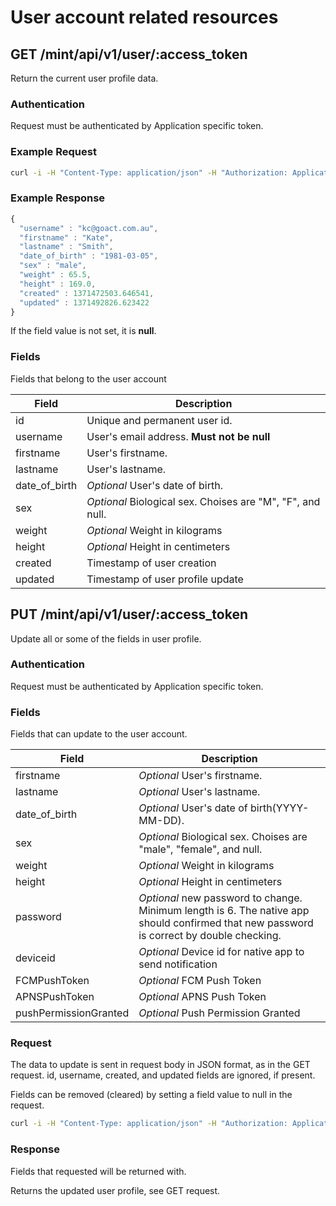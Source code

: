# User account related resources
 
## GET /mint/api/v1/user/:access_token

Return the current user profile data.

### Authentication

Request must be authenticated by Application specific token.

### Example Request

```sh
curl -i -H "Content-Type: application/json" -H "Authorization: ApplicationToken 1YotnFZsEjr1zCsicMWpAAFSa" -X GET  https://test.goact.co/mint/api/v1/user/dbd4bc88-7f44-4cd7-b9f6-06db922e36c2
```
### Example Response

```javascript
{ 
  "username" : "kc@goact.com.au",
  "firstname" : "Kate",
  "lastname" : "Smith",
  "date_of_birth" : "1981-03-05",
  "sex" : "male",
  "weight" : 65.5,
  "height" : 169.0, 
  "created" : 1371472503.646541,
  "updated" : 1371492826.623422
}
```

If the field value is not set, it is **null**.

### Fields

Fields that belong to the user account

Field | Description
---------|--------
id | Unique and permanent user id.
username | User's email address. **Must not be null**
firstname | User's firstname.
lastname | User's lastname.
date_of_birth | *Optional* User's date of birth.
sex | *Optional* Biological sex. Choises are "M", "F", and null.
weight | *Optional* Weight in kilograms
height | *Optional* Height in centimeters 
created | Timestamp of user creation
updated | Timestamp of user profile update


## PUT /mint/api/v1/user/:access_token

Update all or some of the fields in user profile.

### Authentication

Request must be authenticated by Application specific token.


### Fields

Fields that can update to the user account.

Field | Description
---------|-------- 
firstname | *Optional* User's firstname.
lastname | *Optional* User's lastname.
date_of_birth | *Optional* User's date of birth(YYYY-MM-DD).
sex | *Optional* Biological sex. Choises are "male", "female", and null.
weight | *Optional* Weight in kilograms
height | *Optional* Height in centimeters  
password | *Optional* new password to change. Minimum length is 6. The native app should confirmed that new password is correct by double checking.     
deviceid | *Optional* Device id for native app to send notification   
FCMPushToken | *Optional* FCM Push Token  
APNSPushToken | *Optional* APNS Push Token   
pushPermissionGranted | *Optional* Push Permission Granted   

 
### Request

The data to update is sent in request body in JSON format, as in the GET
request. id, username, created, and updated fields are ignored, if present.

Fields can be removed (cleared) by setting a field value to null in the request.

```sh
curl -i -H "Content-Type: application/json" -H "Authorization: ApplicationToken 1YotnFZsEjr1zCsicMWpAAFSa" -X PUT -d '{"firstname":"Kate", "lastname":"Smith", "date_of_birth":"1981-03-05","sex":"male", "weight" : 65.5, "height" : 169.0, "password": "newpaswd!23", "deviceid" : "bk3RNwTe3H0:CI2k_HHwgIpoDKCIZvvDMExUdFQ3P" }' https://test.goact.co/mint/api/v1/user/dbd4bc88-7f44-4cd7-b9f6-06db922e36c2
```

### Response

Fields that requested will be returned with.

Returns the updated user profile, see GET request.

 
